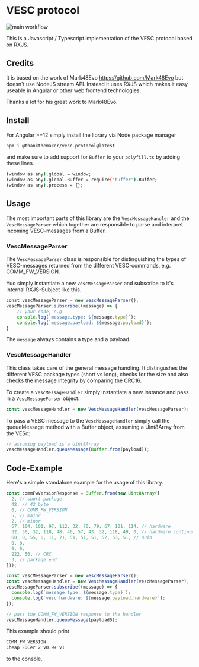 # VESC protocol

![main workflow](https://github.com/thankthemaker/vesc-protocol/actions/workflows/main.yml/badge.svg)

This is a Javascript / Typescript implementation of the VESC protocol based on RXJS.

## Credits

It is based on the work of Mark48Evo https://github.com/Mark48Evo but doesn't use NodeJS stream API. Instead it uses RXJS which makes it easy useable in Angular or other web frontend technologies.

Thanks a lot for his great work to Mark48Evo.

## Install

For Angular >=12 simply install the library via Node package manager

``` bash
npm i @thankthemaker/vesc-protocol@latest
````

and make sure to add support for `Buffer` to your `polyfill.ts` by adding these lines.

``` bash
(window as any).global = window;
(window as any).global.Buffer = require('buffer').Buffer;
(window as any).process = {};
```

## Usage

The most important parts of this library are the `VescMessageHandler` and the `VescMessageParser` which together are responsible to parse and interpret incoming VESC-messages from a Buffer.

### VescMessageParser

The `VescMessageParser` class is responsible for distinguishing the types of VESC-messages returned from the different VESC-commands, e.g. COMM_FW_VERSION.

Yuo simply instantiate a new `VescMessageParser` and subscribe to it's internal RXJS-Subject like this.

```javascript
const vescMessageParser = new VescMessageParser();
vescMessageParser.subscribe((message) => {
    // your code, e.g
    console.log(`message.type: ${message.type}`);
    console.log(`message.payload: ${message.payload}`);
}
```

The `message` always contains a type and a payload.

### VescMessageHandler

This class takes care of the general message handling. It distingushes the different VESC package types (short vs long), checks for the size and also checks the message integrity by comparing the CRC16.

To create a `VescMessageHandler` simply instantiate a new instance and pass in a `VescMessageParser` object.

```javascript
const vescMessageHandler = new VescMessageHandler(vescMessageParser);
```

To pass a VESC message to the `VescMessageHandler` simply call the queueMessage method with a Buffer object, assuming a Uint8Array from the VESc:

``` javascript
// assuming payload is a Uint8Array
vescMessageHandler.queueMessage(Buffer.from(payload));
```

## Code-Example

Here's a simple standalone example for the usage of this library.

```javascript
const commFwVersionResponse = Buffer.from(new Uint8Array([
  2, // short package
  42, // 42 byte
  0, // COMM_FW_VERSION
  5, // major
  2, // minor
  67, 104, 101, 97, 112, 32, 70, 79, 67, 101, 114, // hardware
  32, 50, 32, 118, 48, 46, 57, 43, 32, 118, 49, 0, // hardware continued
  60, 0, 55, 0, 11, 71, 51, 51, 51, 52, 53, 51, // uuid
  0, 0,
  0, 0,
  222, 50, // CRC
  3, // package end
]));

const vescMessageParser = new VescMessageParser();
const vescMessageHandler = new VescMessageHandler(vescMessageParser);
vescMessageParser.subscribe((message) => {
  console.log(`message type: ${message.type}`);
  console.log(`vesc hardware: ${message.payload.hardware}`);
});

// pass the COMM_FW_VERSION response to the handler
vescMessageHandler.queueMessage(payload5);
```

This example should print

```bash
COMM_FW_VERSION
Cheap FOCer 2 v0.9+ v1
````

to the console.
